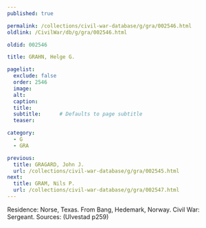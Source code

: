 ```yaml
---
published: true

permalink: /collections/civil-war-database/g/gra/002546.html
oldlink: /CivilWar/db/g/gra/002546.html

oldid: 002546

title: GRAHN, Helge G.

pagelist:
  exclude: false
  order: 2546
  image: 
  alt:
  caption:
  title:
  subtitle:      # Defaults to page subtitle
  teaser:

category: 
  - G 
  - GRA

previous:
  title: GRAGARD, John J.
  url: /collections/civil-war-database/g/gra/002545.html  
next:
  title: GRAM, Nils P.
  url: /collections/civil-war-database/g/gra/002547.html   
---
```

Residence: Norse, Texas. From Bang, Hedemark, Norway. Civil War: Sergeant. Sources: (Ulvestad p259)